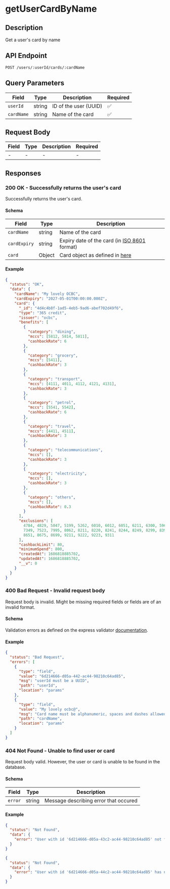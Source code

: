 # getUserCardByName

## Description

Get a user's card by name

## API Endpoint

`POST /users/:userId/cards/:cardName`

## Query Parameters

| Field      | Type   | Description           | Required |
| ---------- | ------ | --------------------- | -------- |
| `userId`   | string | ID of the user (UUID) | ✅       |
| `cardName` | string | Name of the card      | ✅       |

## Request Body

| Field | Type | Description | Required |
| ----- | ---- | ----------- | -------- |
| -     | -    | -           | -        |

## Responses

### 200 OK - Successfully returns the user's card

Successfully returns the user's card.

#### Schema

| Field        | Type   | Description                                                                            |
| ------------ | ------ | -------------------------------------------------------------------------------------- |
| `cardName`   | string | Name of the card                                                                       |
| `cardExpiry` | string | Expiry date of the card (in [ISO 8601](https://en.wikipedia.org/wiki/ISO_8601) format) |
| `card`       | Object | Card object as defined in [here](../card/getAllCards.md#schema)                        |

#### Example

```json
{
  "status": "OK",
  "data": {
    "cardName": "My lovely OCBC",
    "cardExpiry": "2027-05-01T00:00:00.000Z",
    "card": {
      "_id": "4d4c4b8f-1ad5-4eb5-9ad6-abef702d49f6",
      "type": "365 credit",
      "issuer": "ocbc",
      "benefits": [
        {
          "category": "dining",
          "mccs": [5812, 5814, 5811],
          "cashbackRate": 6
        },
        {
          "category": "grocery",
          "mccs": [5411],
          "cashbackRate": 3
        },
        {
          "category": "transport",
          "mccs": [4111, 4011, 4112, 4121, 4131],
          "cashbackRate": 3
        },
        {
          "category": "petrol",
          "mccs": [5541, 5542],
          "cashbackRate": 6
        },
        {
          "category": "travel",
          "mccs": [4411, 4511],
          "cashbackRate": 3
        },
        {
          "category": "telecommunications",
          "mccs": [],
          "cashbackRate": 3
        },
        {
          "category": "electricity",
          "mccs": [],
          "cashbackRate": 3
        },
        {
          "category": "others",
          "mccs": [],
          "cashbackRate": 0.3
        }
      ],
      "exclusions": [
        4784, 4829, 5047, 5199, 5262, 6010, 6012, 6051, 6211, 6300, 5960, 6540,
        7349, 7523, 7995, 8062, 8211, 8220, 8241, 8244, 8249, 8299, 8398, 8661,
        8651, 8675, 8699, 9211, 9222, 9223, 9311
      ],
      "cashbackLimit": 80,
      "minimumSpend": 800,
      "createdAt": 1686818885702,
      "updatedAt": 1686818885702,
      "__v": 0
    }
  }
}
```

### 400 Bad Request - Invalid request body

Request body is invalid. Might be missing required fields or fields are of an invalid format.

#### Schema

Validation errors as defined on the express validator [documentation](https://express-validator.github.io/docs/api/validation-result/#error-types).

#### Example

```json
{
  "status": "Bad Request",
  "errors": [
    {
      "type": "field",
      "value": "6d214666-d05a-442-ac44-98210c64ad85",
      "msg": "userId must be a UUID",
      "path": "userId",
      "location": "params"
    },
    {
      "type": "field",
      "value": "My lovely ocbc@",
      "msg": "Card name must be alphanumeric, spaces and dashes allowed",
      "path": "cardName",
      "location": "params"
    }
  ]
}
```

### 404 Not Found - Unable to find user or card

Request body valid. However, the user or card is unable to be found in the database.

#### Schema

| Field   | Type   | Description                           |
| ------- | ------ | ------------------------------------- |
| `error` | string | Message describing error that occured |

#### Example

```json
{
  "status": "Not Found",
  "data": {
    "error": "User with id '6d214666-d05a-43c2-ac44-98210c64ad85' not found."
  }
}
```

```json
{
  "status": "Not Found",
  "data": {
    "error": "User with id '6d214666-d05a-44c2-ac44-98210c64ad85' has no card with name 'My lovely ocbc'."
  }
}
```
